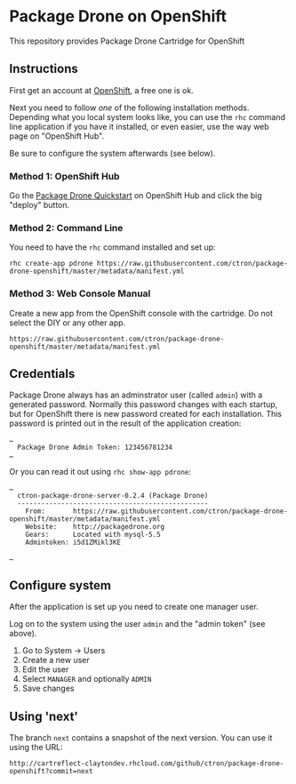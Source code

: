 # Package Drone on OpenShift

This repository provides Package Drone Cartridge for OpenShift

## Instructions

First get an account at [OpenShift](https://openshift.redhat.com), a free one is ok.

Next you need to follow *one* of the following installation methods. Depending what you local system looks like,
you can use the `rhc` command line application if you have it installed, or even easier, use the way web page
on "OpenShift Hub". 

Be sure to configure the system afterwards (see below).

### Method 1: OpenShift Hub

Go the [Package Drone Quickstart](https://hub.openshift.com/quickstarts/90-package-drone) on OpenShift Hub and click the big "deploy" button.

### Method 2: Command Line

You need to have the `rhc` command installed and set up:

```
rhc create-app pdrone https://raw.githubusercontent.com/ctron/package-drone-openshift/master/metadata/manifest.yml
```

### Method 3: Web Console Manual

Create a new app from the OpenShift console with the cartridge. Do not select the DIY or any other app.

```
https://raw.githubusercontent.com/ctron/package-drone-openshift/master/metadata/manifest.yml
```

## Credentials

Package Drone always has an adminstrator user (called `admin`) with a generated password. Normally this password changes with each startup, but for
OpenShift there is new password created for each installation. This password is printed out in the result of the application creation:

```
…
  Package Drone Admin Token: 123456781234
…
```

Or you can read it out using `rhc show-app pdrone`:

```
…
  ctron-package-drone-server-0.2.4 (Package Drone)
  ------------------------------------------------
    From:       https://raw.githubusercontent.com/ctron/package-drone-openshift/master/metadata/manifest.yml
    Website:    http://packagedrone.org
    Gears:      Located with mysql-5.5
    Admintoken: i5d1ZMikl3KE

…
```

## Configure system

After the application is set up you need to create one manager user.

Log on to the system using the user `admin` and the "admin token" (see above).

1. Go to System -> Users
2. Create a new user
3. Edit the user
4. Select `MANAGER` and optionally `ADMIN`
5. Save changes

## Using 'next'

The branch `next` contains a snapshot of the next version. You can use it using the URL:

```
http://cartreflect-claytondev.rhcloud.com/github/ctron/package-drone-openshift?commit=next
```


